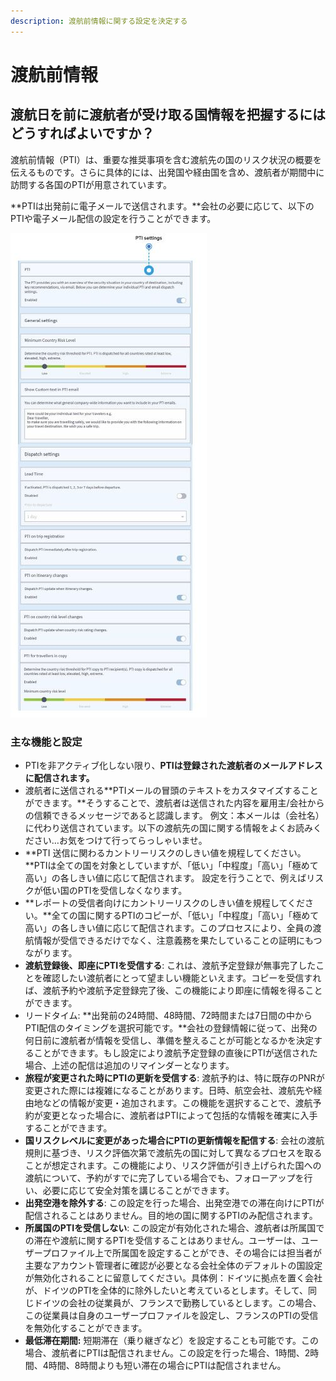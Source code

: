 ```yaml
---
description: 渡航前情報に関する設定を決定する
---
```


# 渡航前情報

## 渡航日を前に渡航者が受け取る国情報を把握するにはどうすればよいですか？

渡航前情報（PTI）は、重要な推奨事項を含む渡航先の国のリスク状況の概要を伝えるものです。さらに具体的には、出発国や経由国を含め、渡航者が期間中に訪問する各国のPTIが用意されています。

**PTIは出発前に電子メールで送信されます。**会社の必要に応じて、以下のPTIや電子メール配信の設定を行うことができます。

![](../../.gitbook/assets/pti.JPG)

### 主な機能と設定

* PTIを非アクティブ化しない限り、**PTIは登録された渡航者のメールアドレスに配信されます。**
* 渡航者に送信される**PTIメールの冒頭のテキストをカスタマイズすることができます。**そうすることで、渡航者は送信された内容を雇用主/会社からの信頼できるメッセージであると認識します。 例文：本メールは（会社名）に代わり送信されています。以下の渡航先の国に関する情報をよくお読みください…お気をつけて行ってらっしゃいませ。
* **PTI 送信に関わるカントリーリスクのしきい値を規程してください。**PTIは全ての国を対象としていますが、「低い」「中程度」「高い」「極めて高い」の各しきい値に応じて配信されます。 設定を行うことで、例えばリスクが低い国のPTIを受信しなくなります。
* **レポートの受信者向けにカントリーリスクのしきい値を規程してください。**全ての国に関するPTIのコピーが、「低い」「中程度」「高い」「極めて高い」の各しきい値に応じて配信されます。このプロセスにより、全員の渡航情報が受信できるだけでなく、注意義務を果たしていることの証明にもつながります。 
* **渡航登録後、即座にPTIを受信する**: これは、渡航予定登録が無事完了したことを確認したい渡航者にとって望ましい機能といえます。コピーを受信すれば、渡航予約や渡航予定登録完了後、この機能により即座に情報を得ることができます。
* リードタイム: **出発前の24時間、48時間、72時間または7日間の中からPTI配信のタイミングを選択可能です。**会社の登録情報に従って、出発の何日前に渡航者が情報を受信し、準備を整えることが可能となるかを決定することができます。もし設定により渡航予定登録の直後にPTIが送信された場合、上述の配信は追加のリマインダーとなります。
* **旅程が変更された時にPTIの更新を受信する**: 渡航予約は、特に既存のPNRが変更された際には複雑になることがあります。日時、航空会社、渡航先や経由地などの情報が変更・追加されます。この機能を選択することで、渡航予約が変更となった場合に、渡航者はPTIによって包括的な情報を確実に入手することができます。
* **国リスクレベルに変更があった場合にPTIの更新情報を配信する**: 会社の渡航規則に基づき、リスク評価次第で渡航先の国に対して異なるプロセスを取ることが想定されます。この機能により、リスク評価が引き上げられた国への渡航について、予約がすでに完了している場合でも、フォローアップを行い、必要に応じて安全対策を講じることができます。 
* **出発空港を除外する**: この設定を行った場合、出発空港での滞在向けにPTIが配信されることはありません。目的地の国に関するPTIのみ配信されます。
* **所属国のPTIを受信しない**: この設定が有効化された場合、渡航者は所属国での滞在や渡航に関するPTIを受信することはありません。ユーザーは、ユーザープロファイル上で所属国を設定することができ、その場合には担当者が主要なアカウント管理者に確認が必要となる会社全体のデフォルトの国設定が無効化されることに留意してください。具体例：ドイツに拠点を置く会社が、ドイツのPTIを全体的に除外したいと考えているとします。そして、同じドイツの会社の従業員が、フランスで勤務しているとします。この場合、この従業員は自身のユーザープロファイルを設定し、フランスのPTIの受信を無効化することができます。  
* **最低滞在期間:** 短期滞在（乗り継ぎなど）を設定することも可能です。この場合、渡航者にPTIは配信されません。この設定を行った場合、1時間、2時間、4時間、8時間よりも短い滞在の場合にPTIは配信されません。

